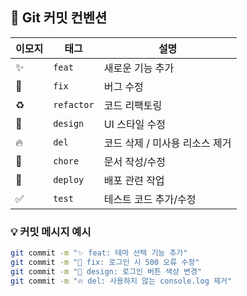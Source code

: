 ## 🧾 Git 커밋 컨벤션

| 이모지 | 태그 | 설명 |
|--------|------|------|
| ✨ | `feat` | 새로운 기능 추가 |
| 🐛 | `fix` | 버그 수정 |
| ♻️ | `refactor` | 코드 리팩토링 |
| 🎨 | `design` | UI 스타일 수정 |
| 🔥 | `del` | 코드 삭제 / 미사용 리소스 제거 |
| 📝 | `chore` | 문서 작성/수정 |
| 🚀 | `deploy` | 배포 관련 작업 |
| ✅ | `test` | 테스트 코드 추가/수정 |

### 💡 커밋 메시지 예시

```bash
git commit -m "✨ feat: 테마 선택 기능 추가"
git commit -m "🐛 fix: 로그인 시 500 오류 수정"
git commit -m "🎨 design: 로그인 버튼 색상 변경"
git commit -m "🔥 del: 사용하지 않는 console.log 제거"
